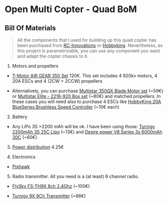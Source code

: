 # Open Multi Copter - Quad BoM #

## Bill Of Materials ##

> All the components that I used for building up this quad copter has been purchased from [RC-Innovations](rci-innovations.com "RC-Innovations") or [Hobbyking](http://www.hobbyking.com "Hobbyking"). Nevertheless, as this project is parametrizable, you can use any component you want and adapt the copter chassis to it.

1. Motors and propellers

 - [T-Motor AIR GEAR 350 Set](https://rc-innovations.es/Motores-multirrotores-aeromodelismo-brushless/TMotor-motores-para-multicopteros-drones-RC-Innovations-distribuidor-oficial/T-motor-pack-motores-drones/motores-T-motor-air-gear-350-pack-esc-20A-helices-phantom-F450 "T-Motor AIR GEAR 350 Set") 120€. This set includes 4 920kv motors, 4 20A ESCs and 4 (2CW + 2CCW) propellers
 
 - Alternatively, you can purchase [Multistar 350QX Blade Motor set](http://www.hobbyking.com/hobbyking/store/__54277__Multistar_350QX_Blade_Motor_set_4pcs_Box_2209_1200KV.html "Multistar 350QX Blade Motor set") (~59€) or [Multistar Elite - 2216-920 Box set](http://www.hobbyking.com/hobbyking/store/uh_viewItem.asp?idProduct=74770 "Multistar Elite - 2216-920 Box set") (~80€) and matched propellers. In these cases you will need also to purchase 4 ESCs like [HobbyKing 20A BlueSeries Brushless Speed Controller](https://www.hobbyking.com/hobbyking/store/uh_viewItem.asp?idProduct=39253 "HobbyKing 20A BlueSeries Brushless Speed Controller") (~10€ each)
 
2. Battery

 - Any LiPo 3S >2200 mAh will be ok. I have been using those: [Turnigy 2200mAh 3S 25C Lipo](https://www.hobbyking.com/hobbyking/store/__35819__Turnigy_2200mAh_3S_25C_Lipo_Pack_EU_Warehouse_.html "Turnigy 2200mAh 3S 25C Lipo") (~13€) and [Desire power V8 Series 3s 6000mAh 30C](https://rc-innovations.es/Baterias-para-drones-aviones-multicopteros-RC/Baterias-LiPo-multicopteros-aeromodelismo/Baterias-lipo-3s-calidad/desire-power-3s-6000-30c "Desire power V8 Series 3s 6000mAh 30C") (~60€).
 
3. [Power distribution](https://rc-innovations.es/Accesorios-aeromodelismo/Conectores-cables/Placa-de-potencia-soldaduras-multicoptero-negra "Power distribution") 4.25€

4. Electronics

 - [Pixhawk](https://rc-innovations.es/Multicopteros-drones-multirrotores-RPAs/multicopteros-Pixhawk/controladora-autopiloto-Pixhawk-avion-multicoptero-uav-RPAs-GPS-osd-telemetria-amperimetro "Pixhawk")
 
5. Radio transmitter. All you need is a (at least) 6 channel radio.

 - [FlySky FS-TH9X 8ch 2.4Ghz](https://rc-innovations.es/rc-transmiters/FlySky-rc-2.4Ghz/flysky-2.4g-9ch-radio-model-transmitterreceiver-fs-th9x-flysky "FlySky FS-TH9X 8ch 2.4Ghz") (~100€)
 
 - [Turnigy 9X 9Ch Transmitter](https://www.hobbyking.com/hobbyking/store/__8992__Turnigy_9X_9Ch_Transmitter_w_Module_8ch_Receiver_Mode_2_v2_Firmware_.html "Turnigy 9X 9Ch Transmitter") (~66€)
 
